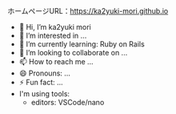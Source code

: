 ホームページURL：https://ka2yuki-mori.github.io

- 👋 Hi, I’m ka2yuki mori
- 👀 I’m interested in ...
- 🌱 I’m currently learning: Ruby on Rails
- 💞️ I’m looking to collaborate on ...
- 📫 How to reach me ...
- 😄 Pronouns: ...
- ⚡ Fun fact: ...
- I'm using tools:
  - editors: VSCode/nano

<!---
ka2yuki1987/ka2yuki1987 is a ✨ special ✨ repository because its `README.md` (this file) appears on your GitHub profile.
You can click the Preview link to take a look at your changes.
--->
